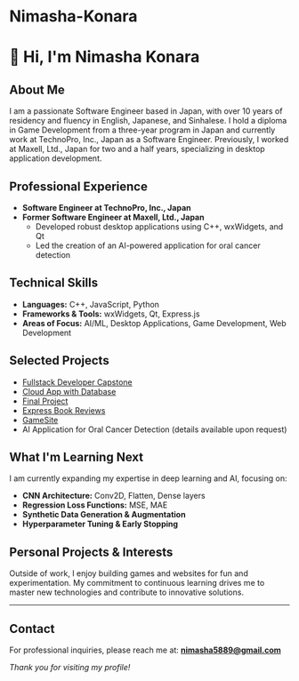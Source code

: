 # Nimasha-Konara

# 👋 Hi, I'm Nimasha Konara

## About Me

I am a passionate Software Engineer based in Japan, with over 10 years of residency and fluency in English, Japanese, and Sinhalese. I hold a diploma in Game Development from a three-year program in Japan and currently work at TechnoPro, Inc., Japan as a Software Engineer. Previously, I worked at Maxell, Ltd., Japan for two and a half years, specializing in desktop application development.

## Professional Experience

- **Software Engineer at TechnoPro, Inc., Japan**
- **Former Software Engineer at Maxell, Ltd., Japan**
  - Developed robust desktop applications using C++, wxWidgets, and Qt
  - Led the creation of an AI-powered application for oral cancer detection

## Technical Skills

- **Languages:** C++, JavaScript, Python
- **Frameworks & Tools:** wxWidgets, Qt, Express.js
- **Areas of Focus:** AI/ML, Desktop Applications, Game Development, Web Development

## Selected Projects

- [Fullstack Developer Capstone](https://github.com/nimashakonara/xrwvm-fullstack_developer_capstone)
- [Cloud App with Database](https://github.com/nimashakonara/final-cloud-app-with-database)
- [Final Project](https://github.com/nimashakonara/final_project)
- [Express Book Reviews](https://github.com/nimashakonara/expressBookReviews)
- [GameSite](https://github.com/nimashakonara/GameSite)
- AI Application for Oral Cancer Detection (details available upon request)

## What I'm Learning Next

I am currently expanding my expertise in deep learning and AI, focusing on:

- **CNN Architecture:** Conv2D, Flatten, Dense layers
- **Regression Loss Functions:** MSE, MAE
- **Synthetic Data Generation & Augmentation**
- **Hyperparameter Tuning & Early Stopping**

## Personal Projects & Interests

Outside of work, I enjoy building games and websites for fun and experimentation. My commitment to continuous learning drives me to master new technologies and contribute to innovative solutions.

---

## Contact

For professional inquiries, please reach me at: **nimasha5889@gmail.com**

_Thank you for visiting my profile!_
